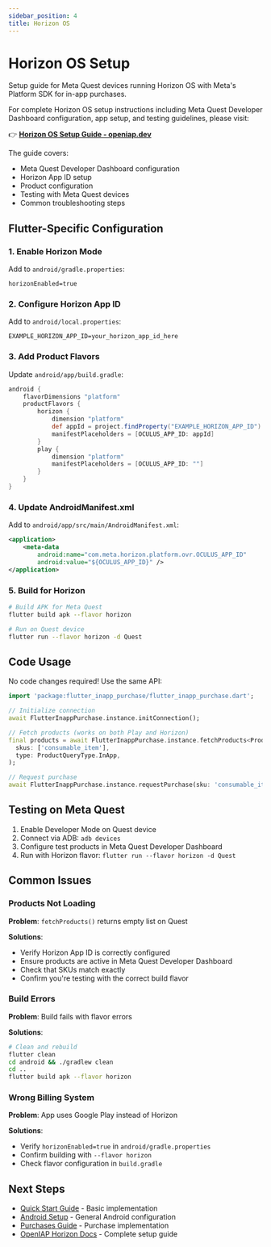 ```yaml
---
sidebar_position: 4
title: Horizon OS
---
```


# Horizon OS Setup

Setup guide for Meta Quest devices running Horizon OS with Meta's Platform SDK for in-app purchases.

For complete Horizon OS setup instructions including Meta Quest Developer Dashboard configuration, app setup, and testing guidelines, please visit:

👉 **[Horizon OS Setup Guide - openiap.dev](https://openiap.dev/docs/horizon-setup)**

The guide covers:

- Meta Quest Developer Dashboard configuration
- Horizon App ID setup
- Product configuration
- Testing with Meta Quest devices
- Common troubleshooting steps

## Flutter-Specific Configuration

### 1. Enable Horizon Mode

Add to `android/gradle.properties`:

```properties
horizonEnabled=true
```

### 2. Configure Horizon App ID

Add to `android/local.properties`:

```properties
EXAMPLE_HORIZON_APP_ID=your_horizon_app_id_here
```

### 3. Add Product Flavors

Update `android/app/build.gradle`:

```gradle
android {
    flavorDimensions "platform"
    productFlavors {
        horizon {
            dimension "platform"
            def appId = project.findProperty("EXAMPLE_HORIZON_APP_ID") ?: ""
            manifestPlaceholders = [OCULUS_APP_ID: appId]
        }
        play {
            dimension "platform"
            manifestPlaceholders = [OCULUS_APP_ID: ""]
        }
    }
}
```

### 4. Update AndroidManifest.xml

Add to `android/app/src/main/AndroidManifest.xml`:

```xml
<application>
    <meta-data
        android:name="com.meta.horizon.platform.ovr.OCULUS_APP_ID"
        android:value="${OCULUS_APP_ID}" />
</application>
```

### 5. Build for Horizon

```bash
# Build APK for Meta Quest
flutter build apk --flavor horizon

# Run on Quest device
flutter run --flavor horizon -d Quest
```

## Code Usage

No code changes required! Use the same API:

```dart
import 'package:flutter_inapp_purchase/flutter_inapp_purchase.dart';

// Initialize connection
await FlutterInappPurchase.instance.initConnection();

// Fetch products (works on both Play and Horizon)
final products = await FlutterInappPurchase.instance.fetchProducts<Product>(
  skus: ['consumable_item'],
  type: ProductQueryType.InApp,
);

// Request purchase
await FlutterInappPurchase.instance.requestPurchase(sku: 'consumable_item');
```

## Testing on Meta Quest

1. Enable Developer Mode on Quest device
2. Connect via ADB: `adb devices`
3. Configure test products in Meta Quest Developer Dashboard
4. Run with Horizon flavor: `flutter run --flavor horizon -d Quest`

## Common Issues

### Products Not Loading

**Problem**: `fetchProducts()` returns empty list on Quest

**Solutions**:
- Verify Horizon App ID is correctly configured
- Ensure products are active in Meta Quest Developer Dashboard
- Check that SKUs match exactly
- Confirm you're testing with the correct build flavor

### Build Errors

**Problem**: Build fails with flavor errors

**Solutions**:
```bash
# Clean and rebuild
flutter clean
cd android && ./gradlew clean
cd ..
flutter build apk --flavor horizon
```

### Wrong Billing System

**Problem**: App uses Google Play instead of Horizon

**Solutions**:
- Verify `horizonEnabled=true` in `android/gradle.properties`
- Confirm building with `--flavor horizon`
- Check flavor configuration in `build.gradle`

## Next Steps

- [Quick Start Guide](./quickstart) - Basic implementation
- [Android Setup](./android-setup) - General Android configuration
- [Purchases Guide](../guides/purchases) - Purchase implementation
- [OpenIAP Horizon Docs](https://openiap.dev/docs/horizon-setup) - Complete setup guide
